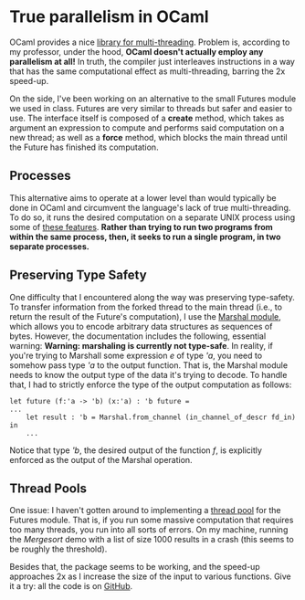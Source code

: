 # True parallelism in OCaml

OCaml provides a nice [library for multi-threading](http://caml.inria.fr/pub/docs/manual-ocaml-4.00/libref/Thread.html). Problem is, according to my professor, under the hood, **OCaml doesn't actually employ any parallelism at all!** In truth, the compiler just interleaves instructions in a way that has the same computational effect as multi-threading, barring the 2x speed-up.

On the side, I've been working on an alternative to the small Futures module we used in class. Futures are very similar to threads but safer and easier to use. The interface itself is composed of a **create** method, which takes as argument an expression to compute and performs said computation on a new thread; as well as a **force** method, which blocks the main thread until the Future has finished its computation.

## Processes

This alternative aims to operate at a lower level than would typically be done in OCaml and circumvent the language's lack of true multi-threading. To do so, it runs the desired computation on a separate UNIX process using some of [these features](http://ocamlunix.forge.ocamlcore.org). **Rather than trying to run two programs from within the same process, then, it seeks to run a single program, in two separate processes.**

## Preserving Type Safety

One difficulty that I encountered along the way was preserving type-safety. To transfer information from the forked thread to the main thread (i.e., to return the result of the Future's computation), I use the [Marshal module](http://caml.inria.fr/pub/docs/manual-ocaml/libref/Marshal.html), which allows you to encode arbitrary data structures as sequences of bytes. However, the documentation includes the following, essential warning: **Warning: marshaling is currently not type-safe**. In reality, if you're trying to Marshall some expression *e* of type *'a*, you need to somehow pass type *'a* to the output function. That is, the Marshal module needs to know the output type of the data it's trying to decode. To handle that, I had to strictly enforce the type of the output computation as follows:

    let future (f:'a -> 'b) (x:'a) : 'b future =
    ...
        let result : 'b = Marshal.from_channel (in_channel_of_descr fd_in) in
        ...

Notice that type *'b*, the desired output of the function *f*, is explicitly enforced as the output of the Marshal operation.

## Thread Pools

One issue: I haven't gotten around to implementing a [thread pool](http://en.wikipedia.org/wiki/Thread_pool_pattern) for the Futures module. That is, if you run some massive computation that requires too many threads, you run into all sorts of errors. On my machine, running the *Mergesort* demo with a list of size 1000 results in a crash (this seems to be roughly the threshold).

Besides that, the package seems to be working, and the speed-up approaches 2x as I increase the size of the input to various functions. Give it a try: all the code is on [GitHub](https://github.com/crm416/ocaml-futures).
